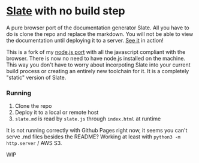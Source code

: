 [Slate](https://github.com/tripit/slate) with no build step
========
A pure browser port of the documentation generator Slate.  All you have to do is clone the repo and replace the markdown.  You will not be able to view the documentation until deploying it to a server.
[See it](https://manek.tech/slate_clone/) in action!

This is a fork of my [node.js port](https://github.com/jmanek/slate_node/) with all the javascript compliant with the browser. There is now no need to have node.js installed on the machine. This way you don't have to worry about incorpoting Slate into your current build process or creating an entirely new toolchain for it. It is a completely "static" version of Slate.

 
### Running

1. Clone the repo
2. Deploy it to a local or remote host
3. `slate.md` is read by `slate.js` through `index.html` at runtime

It is not running correctly with Github Pages right now, it seems you can't serve .md files besides the README? Working at least with `python3 -m http.server` / AWS S3.

WIP
